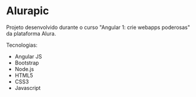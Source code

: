 # Alurapic

Projeto desenvolvido durante o curso "Angular 1: crie webapps poderosas" da plataforma Alura.

Tecnologias:
- Angular JS
- Bootstrap
- Node.js
- HTML5
- CSS3
- Javascript